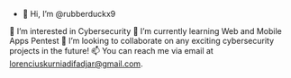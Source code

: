- 👋 Hi, I’m @rubberduckx9

👀 I’m interested in Cybersecurity
🌱 I’m currently learning Web and Mobile Apps Pentest
💞️ I’m looking to collaborate on any exciting cybersecurity projects in the future!
📫 You can reach me via email at lorenciuskurniadifadjar@gmail.com.
<!---
rubberduckx9/rubberduckx9 is a ✨ special ✨ repository because its `README.md` (this file) appears on your GitHub profile.
You can click the Preview link to take a look at your changes.
--->
